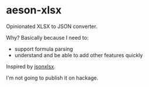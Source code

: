 # aeson-xlsx

Opinionated XLSX to JSON converter.

Why? Basically because I need to:

* support formula parsing
* understand and be able to add other features quickly

Inspired by [jsonxlsx](https://github.com/stla/jsonxlsx).

I'm not going to publish it on hackage.
